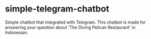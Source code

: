 # simple-telegram-chatbot

Simple chatbot that integrated with Telegram. This chatbot is made for answering your question about 'The Diving Pelican Restaurant' in Indonesian.
